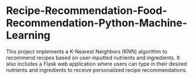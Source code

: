 # Recipe-Recommendation-Food-Recommendation-Python-Machine-Learning

This project implements a K-Nearest Neighbors (KNN) algorithm to recommend recipes based on user-inputted nutrients and ingredients. It also includes a Flask web application where users can type in their desired nutrients and ingredients to receive personalized recipe recommendations.
